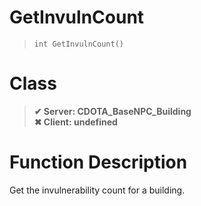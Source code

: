# GetInvulnCount
> `int GetInvulnCount()`
# Class
> __✔ Server: CDOTA_BaseNPC_Building__  
> __✖ Client: undefined__  
# Function Description
Get the invulnerability count for a building.
